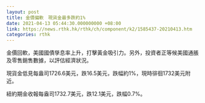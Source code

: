 ```yaml
---
layout: post
title: 金價偏軟　現貨金最多跌約1%
date: 2021-04-13 05:44:30.000000000 +08:00
link: https://news.rthk.hk/rthk/ch/component/k2/1585437-20210413.htm
categories: rthk
---
```


金價回軟，美國國債孳息率上升，打擊黃金吸引力。另外，投資者正等候美國通脹及零售銷售數據，以評估經濟狀況。

現貨金低見每盎司1726.6美元，跌16.5美元，跌幅約1%，現時徘徊1732美元附近。

紐約期金收報每盎司1732.7美元，跌12.1美元，跌幅0.7%。
